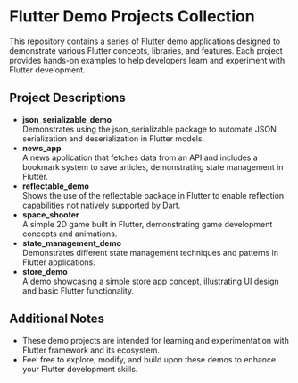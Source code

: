 
  <h1>Flutter Demo Projects Collection</h1>
  <p>
    This repository contains a series of Flutter demo applications designed to demonstrate various Flutter concepts, libraries, and features. Each project provides hands-on examples to help developers learn and experiment with Flutter development.
  </p>

  <h2>Project Descriptions</h2>
  <ul>
    <li><strong>json_serializable_demo</strong><br />
      Demonstrates using the json_serializable package to automate JSON serialization and deserialization in Flutter models.
    </li>
    <li><strong>news_app</strong><br />
      A news application that fetches data from an API and includes a bookmark system to save articles, demonstrating state management in Flutter.
    </li>
    <li><strong>reflectable_demo</strong><br />
      Shows the use of the reflectable package in Flutter to enable reflection capabilities not natively supported by Dart.
    </li>
    <li><strong>space_shooter</strong><br />
      A simple 2D game built in Flutter, demonstrating game development concepts and animations.
    </li>
    <li><strong>state_management_demo</strong><br />
      Demonstrates different state management techniques and patterns in Flutter applications.
    </li>
    <li><strong>store_demo</strong><br />
      A demo showcasing a simple store app concept, illustrating UI design and basic Flutter functionality.
    </li>
  </ul>
  <h2>Additional Notes</h2>
  <ul>
    <li>These demo projects are intended for learning and experimentation with Flutter framework and its ecosystem.</li>
    <li>Feel free to explore, modify, and build upon these demos to enhance your Flutter development skills.</li>
  </ul>


